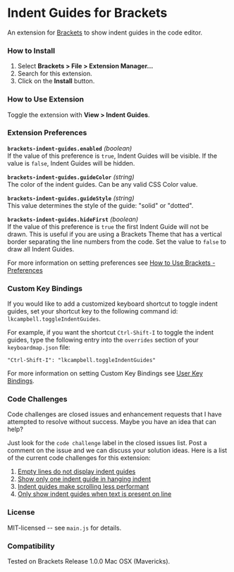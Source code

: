 # Indent Guides for Brackets
An extension for [Brackets](https://github.com/adobe/brackets/) to show indent guides in the code editor.

### How to Install
1. Select **Brackets > File > Extension Manager...**
2. Search for this extension.
3. Click on the **Install** button.

### How to Use Extension
Toggle the extension with **View > Indent Guides**.

### Extension Preferences

**`brackets-indent-guides.enabled`** *(boolean)*<br/>
If the value of this preference is `true`, Indent Guides will be visible.
If the value is `false`, Indent Guides will be hidden.

**`brackets-indent-guides.guideColor`** *(string)*<br/>
The color of the indent guides. Can be any valid CSS Color value.

**`brackets-indent-guides.guideStyle`** *(string)*<br/>
This value determines the style of the guide: "solid" or "dotted".

**`brackets-indent-guides.hideFirst`** *(boolean)*<br/>
If the value of this preference is `true` the first Indent Guide will not be drawn.
This is useful if you are using a Brackets Theme that has a vertical border separating
the line numbers from the code.  Set the value to `false` to draw all Indent Guides.

For more information on setting preferences see [How to Use Brackets - Preferences](https://github.com/adobe/brackets/wiki/How-to-Use-Brackets#preferences)

### Custom Key Bindings

If you would like to add a customized keyboard shortcut to toggle indent guides,
set your shortcut key to the following command id: `lkcampbell.toggleIndentGuides`.

For example, if you want the shortcut `Ctrl-Shift-I` to toggle the indent guides,
type the following entry into the `overrides` section of your `keyboardmap.json`
file:

`"Ctrl-Shift-I": "lkcampbell.toggleIndentGuides"`

For more information on setting Custom Key Bindings see [User Key Bindings](https://github.com/adobe/brackets/wiki/User-Key-Bindings).

### Code Challenges

Code challenges are closed issues and enhancement requests that I have attempted
to resolve without success. Maybe you have an idea that can help?

Just look for the `code challenge` label in the closed issues list. Post a comment
on the issue and we can discuss your solution ideas. Here is a list of the current
code challenges for this extension:

1. [Empty lines do not display indent guides](https://github.com/lkcampbell/brackets-indent-guides/issues/16)
1. [Show only one indent guide in hanging indent](https://github.com/lkcampbell/brackets-indent-guides/issues/11)
1. [Indent guides make scrolling less performant](https://github.com/lkcampbell/brackets-indent-guides/issues/12)
1. [Only show indent guides when text is present on line](https://github.com/lkcampbell/brackets-indent-guides/issues/15)

### License
MIT-licensed -- see `main.js` for details.

### Compatibility
Tested on Brackets Release 1.0.0 Mac OSX (Mavericks).
